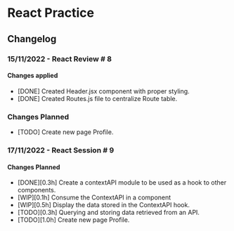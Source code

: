 # React Practice

## Changelog

### 15/11/2022 - React Review # 8

#### Changes applied

-   [DONE] Created Header.jsx component with proper styling.
-   [DONE] Created Routes.js file to centralize Route table.

### Changes Planned

-   [TODO] Create new page Profile.

### 17/11/2022 - React Session # 9

#### Changes Planned

-   [DONE][0.3h] Create a contextAPI module to be used as a hook to other components.
-   [WIP][0.1h] Consume the ContextAPI in a component
-   [WIP][0.5h] Display the data stored in the ContextAPI hook.
-   [TODO][0.3h] Querying and storing data retrieved from an API.
-   [TODO][1.0h] Create new page Profile.
